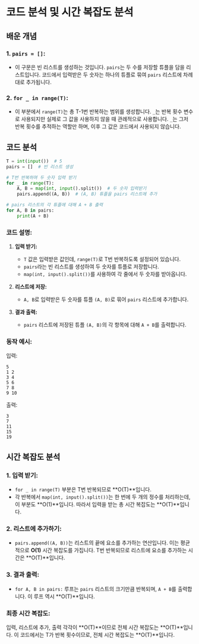 # 코드 분석 및 시간 복잡도 분석

## 배운 개념

### 1. **`pairs = []`**:

- 이 구문은 빈 리스트를 생성하는 것입니다. `pairs`는 두 수를 저장할 튜플을 담을 리스트입니다. 코드에서 입력받은 두 숫자는 하나의 튜플로 묶여 `pairs` 리스트에 차례대로 추가됩니다.

### 2. **`for _ in range(T)`**:

- 이 부분에서 `range(T)`는 총 T-1번 반복하는 범위를 생성합니다. `_`는 반복 횟수 변수로 사용되지만 실제로 그 값을 사용하지 않을 때 관례적으로 사용합니다. `_`는 그저 반복 횟수를 추적하는 역할만 하며, 이후 그 값은 코드에서 사용되지 않습니다.

## 코드 분석

```python
T = int(input())  # 5
pairs = []  # 빈 리스트 생성

# T번 반복하며 두 숫자 입력 받기
for _ in range(T):
    A, B = map(int, input().split())  # 두 숫자 입력받기
    pairs.append((A, B))  # (A, B) 튜플을 pairs 리스트에 추가

# pairs 리스트의 각 튜플에 대해 A + B 출력
for A, B in pairs:
    print(A + B)
```

### 코드 설명:

1. **입력 받기:**
   - `T` 값은 입력받은 값인데, `range(T)`로 T번 반복하도록 설정되어 있습니다.
   - `pairs`라는 빈 리스트를 생성하여 두 숫자를 튜플로 저장합니다.
   - `map(int, input().split())`를 사용하여 각 줄에서 두 숫자를 받아옵니다.
2. **리스트에 저장:**

   - `A, B`로 입력받은 두 숫자를 튜플 `(A, B)`로 묶어 `pairs` 리스트에 추가합니다.

3. **결과 출력:**
   - `pairs` 리스트에 저장된 튜플 `(A, B)`의 각 항목에 대해 `A + B`를 출력합니다.

### 동작 예시:

입력:

```
5
1 2
3 4
5 6
7 8
9 10
```

출력:

```
3
7
11
15
19
```

## 시간 복잡도 분석

### 1. **입력 받기:**

- `for _ in range(T)` 부분은 T번 반복되므로 **O(T)**입니다.
- 각 반복에서 `map(int, input().split())`는 한 번에 두 개의 정수를 처리하는데, 이 부분도 **O(1)**입니다. 따라서 입력을 받는 총 시간 복잡도는 **O(T)**입니다.

### 2. **리스트에 추가하기:**

- `pairs.append((A, B))`는 리스트의 끝에 요소를 추가하는 연산입니다. 이는 평균적으로 **O(1)** 시간 복잡도를 가집니다. T번 반복되므로 리스트에 요소를 추가하는 시간은 **O(T)**입니다.

### 3. **결과 출력:**

- `for A, B in pairs:` 루프는 `pairs` 리스트의 크기만큼 반복되며, `A + B`를 출력합니다. 이 루프 역시 **O(T)**입니다.

### 최종 시간 복잡도:

입력, 리스트에 추가, 출력 각각이 **O(T)**이므로 전체 시간 복잡도는 **O(T)**입니다. 이 코드에서는 T가 반복 횟수이므로, 전체 시간 복잡도는 **O(T)**입니다.
